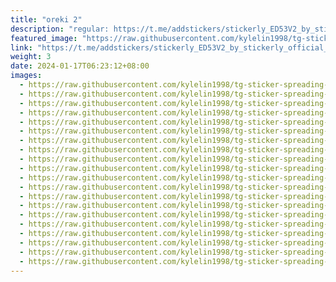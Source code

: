 ```yaml
---
title: "oreki 2"
description: "regular: https://t.me/addstickers/stickerly_ED53V2_by_stickerly_official_bot"
featured_image: "https://raw.githubusercontent.com/kylelin1998/tg-sticker-spreading-worldwide-images/main/img/9fcce41b-acb5-4413-94e8-aeef97fe5698.jpg"
link: "https://t.me/addstickers/stickerly_ED53V2_by_stickerly_official_bot"
weight: 3
date: 2024-01-17T06:23:12+08:00
images:
  - https://raw.githubusercontent.com/kylelin1998/tg-sticker-spreading-worldwide-images/main/img/9fcce41b-acb5-4413-94e8-aeef97fe5698.jpg
  - https://raw.githubusercontent.com/kylelin1998/tg-sticker-spreading-worldwide-images/main/img/81b2bfe7-eb0b-4fac-be56-756ea3207df8.jpg
  - https://raw.githubusercontent.com/kylelin1998/tg-sticker-spreading-worldwide-images/main/img/59e3287b-72d5-4698-8167-e9963df55804.jpg
  - https://raw.githubusercontent.com/kylelin1998/tg-sticker-spreading-worldwide-images/main/img/47efbcea-2b6c-4fee-9803-3f37dfbb3ea8.jpg
  - https://raw.githubusercontent.com/kylelin1998/tg-sticker-spreading-worldwide-images/main/img/02319e1d-116a-4e52-b4e2-c6beba7a91a6.jpg
  - https://raw.githubusercontent.com/kylelin1998/tg-sticker-spreading-worldwide-images/main/img/68b312a3-5c48-40f8-a132-588aef0a731b.jpg
  - https://raw.githubusercontent.com/kylelin1998/tg-sticker-spreading-worldwide-images/main/img/21b33e3f-22f0-4ab0-880f-f2d608ce5362.jpg
  - https://raw.githubusercontent.com/kylelin1998/tg-sticker-spreading-worldwide-images/main/img/9461e187-d44b-4e71-9626-c5b8a653bccd.jpg
  - https://raw.githubusercontent.com/kylelin1998/tg-sticker-spreading-worldwide-images/main/img/60ff1d1c-9708-4da1-9368-cbd76cfbcfbb.jpg
  - https://raw.githubusercontent.com/kylelin1998/tg-sticker-spreading-worldwide-images/main/img/8602ff0d-f05f-4112-b74c-c3b67e75d3e0.jpg
  - https://raw.githubusercontent.com/kylelin1998/tg-sticker-spreading-worldwide-images/main/img/87e9af39-933c-410f-87f4-42348ddd1623.jpg
  - https://raw.githubusercontent.com/kylelin1998/tg-sticker-spreading-worldwide-images/main/img/04c54c0e-c388-4328-8407-dd93185f5c11.jpg
  - https://raw.githubusercontent.com/kylelin1998/tg-sticker-spreading-worldwide-images/main/img/17cedd2d-82a9-4694-870f-5b3b6a2ffc22.jpg
  - https://raw.githubusercontent.com/kylelin1998/tg-sticker-spreading-worldwide-images/main/img/e229c3b6-a64d-4e9f-8e36-42c44ca00547.jpg
  - https://raw.githubusercontent.com/kylelin1998/tg-sticker-spreading-worldwide-images/main/img/bb0afb4e-3c9e-4bd2-b6ec-64bc6e3f1b67.jpg
  - https://raw.githubusercontent.com/kylelin1998/tg-sticker-spreading-worldwide-images/main/img/8c9f7e03-47ac-42b8-92c4-27365cf4e3d1.jpg
  - https://raw.githubusercontent.com/kylelin1998/tg-sticker-spreading-worldwide-images/main/img/22092c77-3e4d-44c0-80e9-b829cbf1edf6.jpg
  - https://raw.githubusercontent.com/kylelin1998/tg-sticker-spreading-worldwide-images/main/img/347d2d0e-ca83-481c-8906-8fcea754de5d.jpg
  - https://raw.githubusercontent.com/kylelin1998/tg-sticker-spreading-worldwide-images/main/img/90f19c8f-eb8c-493d-b293-2e36585dc5a2.jpg
  - https://raw.githubusercontent.com/kylelin1998/tg-sticker-spreading-worldwide-images/main/img/4a7debd3-c4f8-448c-bf4b-e7b065946c31.jpg
---
```


